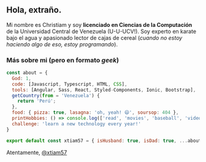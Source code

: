 ## Hola, extraño.

Mi nombre es Christiam y soy **licenciado en Ciencias de la Computación** de la Universidad Central de Venezuela (U-U-UCV!). Soy experto en karate bajo el agua y apasionado lector de cajas de cereal (*cuando no estoy haciendo algo de eso, estoy programando*).

### Más sobre mi (pero en formato *geek*)

```javascript
const about = {
  God: 1,
  code: [Javascript, Typescript, HTML, CSS],
  tools: [Angular, Sass, React, Styled-Components, Ionic, Bootstrap],
  getCountry(from = 'Venezuela') {
    return 'Perú';
  },
  food: { pizza: true, lasagna: 'oh, yeah! 😄', soursop: 404 },
  printHobbies: () => console.log(['read', 'movies', 'baseball', 'video-games'].join(', ')),
  challenge: 'learn a new technology every year!'
}

export default const xtiam57 = { isHusband: true, isDad: true, ...about }
```

Atentamente, 
[@xtiam57](https://github.com/xtiam57)

<!--
**xtiam57/xtiam57** is a ✨ _special_ ✨ repository because its `README.md` (this file) appears on your GitHub profile.

Here are some ideas to get you started:

- 🔭 I’m currently working on ...
- 🌱 I’m currently learning ...
- 👯 I’m looking to collaborate on ...
- 🤔 I’m looking for help with ...
- 💬 Ask me about ...
- 📫 How to reach me: ...
- 😄 Pronouns: ...
- ⚡ Fun fact: ...
-->
